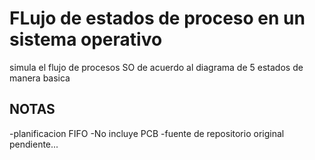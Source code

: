 # FLujo de estados de proceso en un sistema operativo
simula el flujo de procesos SO de acuerdo al diagrama de 5 estados de manera basica 

## NOTAS
-planificacion FIFO
-No incluye PCB
-fuente de repositorio original pendiente...
